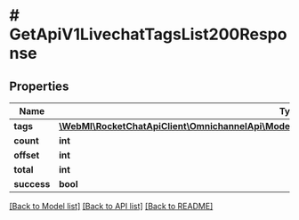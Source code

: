 # # GetApiV1LivechatTagsList200Response

## Properties

Name | Type | Description | Notes
------------ | ------------- | ------------- | -------------
**tags** | [**\WebMI\RocketChatApiClient\OmnichannelApi\Model\GetApiV1LivechatTagsList200ResponseTagsInner[]**](GetApiV1LivechatTagsList200ResponseTagsInner.md) |  | [optional]
**count** | **int** |  | [optional]
**offset** | **int** |  | [optional]
**total** | **int** |  | [optional]
**success** | **bool** |  | [optional]

[[Back to Model list]](../../README.md#models) [[Back to API list]](../../README.md#endpoints) [[Back to README]](../../README.md)
